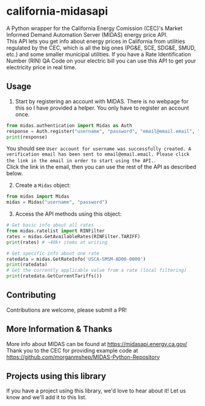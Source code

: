 # california-midasapi
A Python wrapper for the California Energy Comission (CEC)'s Market Informed Demand Automation Server (MIDAS) energy price API.  
This API lets you get info about energy prices in California from utilities regulated by the CEC, which is all the big ones (PG&E, SCE, SDG&E, SMUD, etc.) and some smaller municipal utilities. If you have a Rate Identification Number (RIN) QA Code on your electric bill you can use this API to get your electricity price in real time.


## Usage
1. Start by registering an account with MIDAS. There is no webpage for this so I have provided a helper. You only have to register an account once.
```python
from midas.authentication import Midas as Auth
response = Auth.register("username", "password", "email@email.email", "Full Name")
print(response)
```
You should see `User account for username was successfully created. A verification email has been sent to email@email.email. Please click the link in the email in order to start using the API.`.  
Click the link in the email, then you can use the rest of the API as described below.

2. Create a `Midas` object:
```python
from midas import Midas
midas = Midas("username", "password")
```

3. Access the API methods using this object:
```python
# Get basic info about all rates
from midas.ratelist import RINFilter
rates = midas.GetAvailableRates(RINFilter.TARIFF)
print(rates) # ~40k+ items at writing

# Get specific info about one rate
ratedata = midas.GetRateInfo('USCA-SMSM-AD00-0000')
print(ratedata)
# Get the currently applicable value from a rate (local filtering)
print(ratedata.GetCurrentTariffs())
```


## Contributing
Contributions are welcome, please submit a PR!


## More Information & Thanks
More info about MIDAS can be found at https://midasapi.energy.ca.gov/  
Thank you to the CEC for providing example code at https://github.com/morganmshep/MIDAS-Python-Repository

## Projects using this library


If you have a project using this library, we'd love to hear about it! Let us know and we'll add it to this list.
